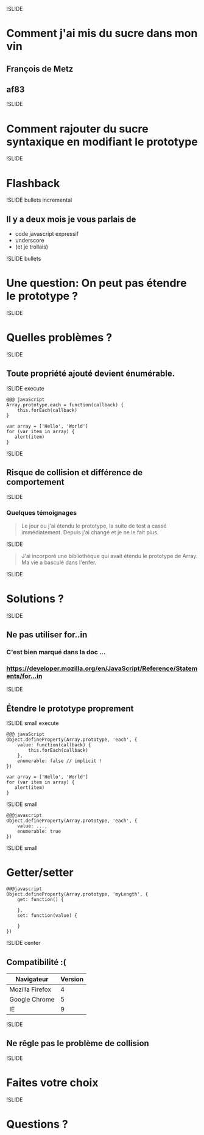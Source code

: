 !SLIDE
# Comment j'ai mis du sucre dans mon vin
## François de Metz
## af83

!SLIDE
# Comment rajouter du sucre syntaxique en modifiant le prototype

!SLIDE
# Flashback

!SLIDE  bullets incremental
## Il y a deux mois je vous parlais de

* code javascript expressif
* underscore
* (et je trollais)

!SLIDE bullets
# Une question: On peut pas étendre le prototype ?

!SLIDE
# Quelles problèmes ?

!SLIDE
## Toute propriété ajouté devient énumérable.

!SLIDE execute

    @@@ javaScript
    Array.prototype.each = function(callback) {
        this.forEach(callback)
    }

    var array = ['Hello', 'World']
    for (var item in array) {
       alert(item)
    }

!SLIDE
## Risque de collision et différence de comportement

!SLIDE
### Quelques témoignages

<blockquote>
Le jour ou j'ai étendu le prototype, la suite de test a cassé immédiatement. Depuis j'ai changé et je ne le fait plus.
</blockquote>

!SLIDE

<blockquote>
J'ai incorporé une bibliothèque qui avait étendu le prototype de Array. Ma vie a basculé dans l'enfer.
</blockquote>

!SLIDE
# Solutions ?

!SLIDE
## Ne pas utiliser for..in
### C'est bien marqué dans la doc ...
### https://developer.mozilla.org/en/JavaScript/Reference/Statements/for...in

!SLIDE
## Étendre le prototype proprement

!SLIDE small execute

    @@@ javaScript
    Object.defineProperty(Array.prototype, 'each', {
        value: function(callback) {
            this.forEach(callback)
        },
        enumerable: false // implicit !
    })
     
    var array = ['Hello', 'World']
    for (var item in array) {
       alert(item)
    }
     
!SLIDE small

    @@@javascript
    Object.defineProperty(Array.prototype, 'each', {
        value: ...,
        enumerable: true
    })

!SLIDE small
# Getter/setter

    @@@javascript
    Object.defineProperty(Array.prototype, 'myLength', {
        get: function() {
        
        },
        set: function(value) {
        
        }
    })

!SLIDE center
## Compatibilité :(

Navigateur      | Version
--------------- | -------------
Mozilla Firefox | 4
Google Chrome   | 5
IE              | 9

!SLIDE
## Ne rêgle pas le problème de collision

!SLIDE
# Faites votre choix

!SLIDE
# Questions ?
